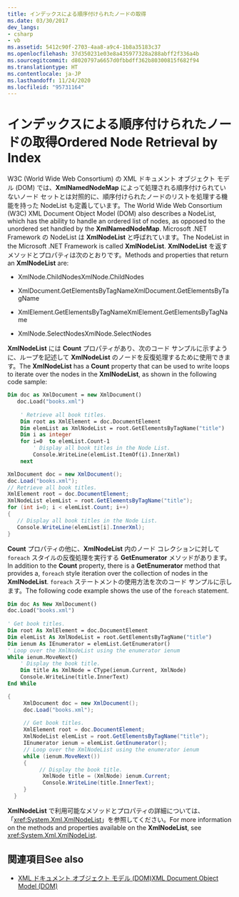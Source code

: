 ```yaml
---
title: インデックスによる順序付けられたノードの取得
ms.date: 03/30/2017
dev_langs:
- csharp
- vb
ms.assetid: 5412c90f-2703-4aa8-a9c4-1b8a35183c37
ms.openlocfilehash: 37d350231e03e8a435977328a288abff2f336a4b
ms.sourcegitcommit: d8020797a6657d0fbbdff362b80300815f682f94
ms.translationtype: HT
ms.contentlocale: ja-JP
ms.lasthandoff: 11/24/2020
ms.locfileid: "95731164"
---
```

# <a name="ordered-node-retrieval-by-index"></a><span data-ttu-id="0bd8b-102">インデックスによる順序付けられたノードの取得</span><span class="sxs-lookup"><span data-stu-id="0bd8b-102">Ordered Node Retrieval by Index</span></span>

<span data-ttu-id="0bd8b-103">W3C (World Wide Web Consortium) の XML ドキュメント オブジェクト モデル (DOM) では、**XmlNamedNodeMap** によって処理される順序付けられていないノード セットとは対照的に、順序付けられたノードのリストを処理する機能を持った NodeList も定義しています。</span><span class="sxs-lookup"><span data-stu-id="0bd8b-103">The World Wide Web Consortium (W3C) XML Document Object Model (DOM) also describes a NodeList, which has the ability to handle an ordered list of nodes, as opposed to the unordered set handled by the **XmlNamedNodeMap**.</span></span> <span data-ttu-id="0bd8b-104">Microsoft .NET Framework の NodeList は **XmlNodeList** と呼ばれています。</span><span class="sxs-lookup"><span data-stu-id="0bd8b-104">The NodeList in the Microsoft .NET Framework is called **XmlNodeList**.</span></span> <span data-ttu-id="0bd8b-105">**XmlNodeList** を返すメソッドとプロパティは次のとおりです。</span><span class="sxs-lookup"><span data-stu-id="0bd8b-105">Methods and properties that return an **XmlNodeList** are:</span></span>  
  
- <span data-ttu-id="0bd8b-106">XmlNode.ChildNodes</span><span class="sxs-lookup"><span data-stu-id="0bd8b-106">XmlNode.ChildNodes</span></span>  
  
- <span data-ttu-id="0bd8b-107">XmlDocument.GetElementsByTagName</span><span class="sxs-lookup"><span data-stu-id="0bd8b-107">XmlDocument.GetElementsByTagName</span></span>  
  
- <span data-ttu-id="0bd8b-108">XmlElement.GetElementsByTagName</span><span class="sxs-lookup"><span data-stu-id="0bd8b-108">XmlElement.GetElementsByTagName</span></span>  
  
- <span data-ttu-id="0bd8b-109">XmlNode.SelectNodes</span><span class="sxs-lookup"><span data-stu-id="0bd8b-109">XmlNode.SelectNodes</span></span>  
  
 <span data-ttu-id="0bd8b-110">**XmlNodeList** には **Count** プロパティがあり、次のコード サンプルに示すように、ループを記述して **XmlNodeList** のノードを反復処理するために使用できます。</span><span class="sxs-lookup"><span data-stu-id="0bd8b-110">The **XmlNodeList** has a **Count** property that can be used to write loops to iterate over the nodes in the **XmlNodeList**, as shown in the following code sample:</span></span>  
  
```vb  
Dim doc as XmlDocument = new XmlDocument()  
   doc.Load("books.xml")  
  
    ' Retrieve all book titles.  
    Dim root as XmlElement = doc.DocumentElement  
    Dim elemList as XmlNodeList = root.GetElementsByTagName("title")  
    Dim i as integer  
    for i=0  to elemList.Count-1  
        ' Display all book titles in the Node List.  
        Console.WriteLine(elemList.ItemOf(i).InnerXml)  
    next  
```  
  
```csharp  
XmlDocument doc = new XmlDocument();  
doc.Load("books.xml");  
// Retrieve all book titles.  
XmlElement root = doc.DocumentElement;  
XmlNodeList elemList = root.GetElementsByTagName("title");  
for (int i=0; i < elemList.Count; i++)  
{
   // Display all book titles in the Node List.  
   Console.WriteLine(elemList[i].InnerXml);  
}
```  
  
 <span data-ttu-id="0bd8b-111">**Count** プロパティの他に、**XmlNodeList** 内のノード コレクションに対して `foreach` スタイルの反復処理を実行する **GetEnumerator** メソッドがあります。</span><span class="sxs-lookup"><span data-stu-id="0bd8b-111">In addition to the **Count** property, there is a **GetEnumerator** method that provides a, `foreach` style iteration over the collection of nodes in the **XmlNodeList**.</span></span> <span data-ttu-id="0bd8b-112">`foreach` ステートメントの使用方法を次のコード サンプルに示します。</span><span class="sxs-lookup"><span data-stu-id="0bd8b-112">The following code example shows the use of the `foreach` statement.</span></span>  
  
```vb  
Dim doc As New XmlDocument()  
doc.Load("books.xml")  
  
' Get book titles.  
Dim root As XmlElement = doc.DocumentElement  
Dim elemList As XmlNodeList = root.GetElementsByTagName("title")  
Dim ienum As IEnumerator = elemList.GetEnumerator()  
' Loop over the XmlNodeList using the enumerator ienum
While ienum.MoveNext()  
    ' Display the book title.  
    Dim title As XmlNode = CType(ienum.Current, XmlNode)  
    Console.WriteLine(title.InnerText)  
End While  
```  
  
```csharp  
{  
     XmlDocument doc = new XmlDocument();  
     doc.Load("books.xml");  
  
     // Get book titles.  
     XmlElement root = doc.DocumentElement;  
     XmlNodeList elemList = root.GetElementsByTagName("title");  
     IEnumerator ienum = elemList.GetEnumerator();
     // Loop over the XmlNodeList using the enumerator ienum
     while (ienum.MoveNext())  
     {  
          // Display the book title.  
           XmlNode title = (XmlNode) ienum.Current;  
           Console.WriteLine(title.InnerText);  
     }  
  }  
```  
  
 <span data-ttu-id="0bd8b-113">**XmlNodeList** で利用可能なメソッドとプロパティの詳細については、「<xref:System.Xml.XmlNodeList>」を参照してください。</span><span class="sxs-lookup"><span data-stu-id="0bd8b-113">For more information on the methods and properties available on the **XmlNodeList**, see <xref:System.Xml.XmlNodeList>.</span></span>  
  
## <a name="see-also"></a><span data-ttu-id="0bd8b-114">関連項目</span><span class="sxs-lookup"><span data-stu-id="0bd8b-114">See also</span></span>

- [<span data-ttu-id="0bd8b-115">XML ドキュメント オブジェクト モデル (DOM)</span><span class="sxs-lookup"><span data-stu-id="0bd8b-115">XML Document Object Model (DOM)</span></span>](xml-document-object-model-dom.md)

